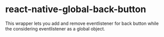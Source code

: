 # react-native-global-back-button
This wrapper lets you add and remove eventlistener for back button while the considering eventlistener as a global object.
